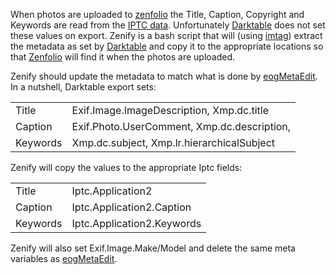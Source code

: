 When photos are uploaded to [zenfolio](http://www.zenfolio.com/) the 
Title, Caption, Copyright and Keywords are read from the 
[IPTC data](http://help.zenfolio.com/customer/portal/articles/408313-exif-and-iptc-metadata).   Unfortunately [Darktable](http://www.darktable.org/) 
does not set these values on export.   Zenify is a bash script that will 
(using [imtag](http://github.com/vosbergw/imtag)) extract the metadata as 
set by [Darktable](http://www.darktable.org/) and copy it to the appropriate 
locations so that [Zenfolio](http://www.zenfolio.com) will find it when 
the photos are uploaded.

Zenify should update the metadata to match what is done by 
[eogMetaEdit](http://github.com/vosbergw/eogMetaEdit).  In a nutshell,
Darktable export sets:

<table>
	<tr>
		<td>Title</td><td>Exif.Image.ImageDescription, Xmp.dc.title</td>
	</tr>
	<tr>
		<td>Caption</td><td>Exif.Photo.UserComment, Xmp.dc.description, </td>
	</tr>
	<tr>
		<td>Keywords</td><td>Xmp.dc.subject, Xmp.lr.hierarchicalSubject</td>
	</tr>
</table>


Zenify will copy the values to the appropriate Iptc fields:

<table>
	<tr>
		<td>Title</td><td>Iptc.Application2</td>
	</tr>
	<tr>
		<td>Caption</td><td>Iptc.Application2.Caption</td>
	</tr>
	<tr>
		<td>Keywords</td><td>Iptc.Application2.Keywords</td>
	</tr>
</table>

Zenify will also set Exif.Image.Make/Model and delete the same meta variables
as [eogMetaEdit](http://github.com/voabergw/eogMetaEdit).


